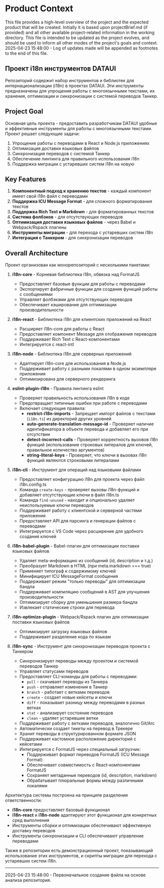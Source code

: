 # Product Context

This file provides a high-level overview of the project and the expected product that will be created. Initially it is based upon projectBrief.md (if provided) and all other available project-related information in the working directory. This file is intended to be updated as the project evolves, and should be used to inform all other modes of the project's goals and context.
2025-04-23 15:48:00 - Log of updates made will be appended as footnotes to the end of this file.

## Проект i18n инструментов DATAUI

Репозиторий содержит набор инструментов и библиотек для интернационализации (i18n) в проектах DATAUI. Эти инструменты предназначены для упрощения работы с многоязычными текстами, их хранения, оптимизации и синхронизации с системой переводов Танкер.

## Project Goal

Основная цель проекта - предоставить разработчикам DATAUI удобные и эффективные инструменты для работы с многоязычными текстами. Проект решает следующие задачи:

1. Упрощение работы с переводами в React и Node.js приложениях
2. Оптимизация доставки языковых файлов
3. Синхронизация переводов с системой Танкер
4. Обеспечение линтинга для правильного использования i18n
5. Поддержка миграции с устаревших систем i18n на новую

## Key Features

1. **Компонентный подход к хранению текстов** - каждый компонент имеет свой i18n файл с переводами
2. **Поддержка ICU Message Format** - для сложного форматирования текстов
3. **Поддержка Rich Text и Markdown** - для форматированных текстов
4. **Система фолбэков** - для отсутствующих переводов
5. **Оптимизация доставки языковых файлов** - через Babel и Webpack/Rspack плагины
6. **Инструменты миграции** - для перехода с устаревших систем i18n
7. **Интеграция с Танкером** - для синхронизации переводов

## Overall Architecture

Проект организован как монорепозиторий с несколькими пакетами:

1. **i18n-core** - Корневая библиотека i18n, обвязка над FormatJS
   - Предоставляет базовые функции для работы с переводами
   - Экспортирует фабричные функции для создания функций работы с сообщениями
   - Управляет фолбэками для отсутствующих переводов
   - Обеспечивает кэширование для оптимизации производительности

2. **i18n-react** - Библиотека i18n для клиентских приложений на React
   - Расширяет i18n-core для работы с React
   - Предоставляет компонент Message для отображения переводов
   - Поддерживает Rich Text с React-компонентами
   - Интегрируется с react-intl

3. **i18n-node** - Библиотека i18n для серверных приложений
   - Адаптирует i18n-core для использования в Node.js
   - Поддерживает работу с разными локалями в одном экземпляре приложения
   - Оптимизирована для серверного рендеринга

4. **eslint-plugin-i18n** - Правила линтинга eslint
   - Проверяет правильность использования i18n в коде
   - Предотвращает типичные ошибки при работе с переводами
   - Включает следующие правила:
     * **restrict-i18n-imports** - Запрещает импорт файлов с текстами (`i18n.ts`) из директорий других уровней
     * **auto-generate-translation-message-id** - Проверяет наличие идентификатора в объекте перевода и добавляет его при отсутствии
     * **detect-incorrect-calls** - Проверяет корректность вызовов i18n функций (использование строковых литералов для ключей, правильное количество аргументов)
     * **string-literal-keys** - Проверяет, что ключи в вызовах i18n функций являются строковыми литералами

5. **i18n-cli** - Инструмент для операций над языковыми файлами
   - Предоставляет конфигурацию i18n для проекта через файл i18n.config.ts
   - Команда `create-keys` - проверяет вызовы i18n-функций и добавляет отсутствующие ключи в файл i18n.ts
   - Команда `find-unused` - находит и опционально удаляет неиспользуемые ключи переводов
   - Поддерживает работу с клиентской и серверной частями приложения
   - Предоставляет API для парсинга и генерации файлов с переводами
   - Интегрируется с VS Code через расширение для удобного создания ключей

6. **i18n-babel-plugin** - Babel-плагин для оптимизации поставки языковых файлов
   - Удаляет meta-информацию из сообщений (id, description и т.д.)
   - Преобразует Markdown в HTML (при meta.markdown === true)
   - Применяет типограф к содержимому ключей
   - Минифицирует ICU MessageFormat сообщения
   - Поддерживает режим "только переводы" для оптимизации бандла
   - Поддерживает компиляцию сообщений в AST для улучшения производительности
   - Оптимизирует сборку для уменьшения размера бандла
   - Извлекает статические строки для перевода

7. **i18n-optimize-plugin** - Webpack/Rspack плагин для оптимизации поставки языковых файлов
   - Оптимизирует загрузку языковых файлов
   - Поддерживает разделение кода по языкам

8. **i18n-sync** - Инструмент для синхронизации переводов проекта с Танкером
   - Синхронизирует переводы между проектом и системой переводов Танкер
   - Управляет статусами переводов
   - Предоставляет CLI-команды для работы с переводами:
     * `pull` - скачивает переводы из Танкера
     * `push` - отправляет изменения в Танкер
     * `branch` - работает с ветками переводов
     * `create` - создает новые кейсеты и ключи
     * `diff` - показывает разницу между переводами в разных ветках
     * `stat` - анализирует состояние переводов
     * `clean` - удаляет устаревшие ветки
   - Поддерживает работу с ветками переводов, аналогично Git/Arc
   - Автоматически создает тикеты на перевод в Трекере
   - Хранит переводы в структурированном формате JSON
   - Поддерживает кастомное расположение директорий с кейсетами
   - Интегрируется с FormatJS через специальный загрузчик:
     * Поддерживает формат переводов FormatJS (ICU Message Format)
     * Обеспечивает совместимость с React-компонентами FormatJS
     * Сохраняет метаданные переводов (id, description, markdown)
     * Обрабатывает плюральные формы между различными локалями

Архитектура системы построена на принципе разделения ответственности:
- **i18n-core** предоставляет базовый функционал
- **i18n-react** и **i18n-node** адаптируют этот функционал для конкретных сред выполнения
- Инструменты сборки и оптимизации обеспечивают эффективную доставку переводов
- Инструменты синхронизации и CLI обеспечивают управление переводами

Также в репозитории есть демонстрационный проект, показывающий использование этих инструментов, и скрипты миграции для перехода с устаревших систем i18n.

---

2025-04-23 15:48:00 - Первоначальное создание файла на основе анализа репозитория.